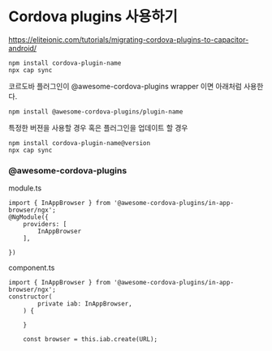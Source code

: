# Cordova plugins 사용하기
https://eliteionic.com/tutorials/migrating-cordova-plugins-to-capacitor-android/
```
npm install cordova-plugin-name
npx cap sync
```

코르도바 플러그인이 @awesome-cordova-plugins wrapper 이면 아래처럼 사용한다.
```
npm install @awesome-cordova-plugins/plugin-name
```
특정한 버젼을 사용할 경우 혹은 플러그인을 업데이트 할 경우
```
npm install cordova-plugin-name@version
npx cap sync
```

### @awesome-cordova-plugins
module.ts
```
import { InAppBrowser } from '@awesome-cordova-plugins/in-app-browser/ngx';
@NgModule({
    providers: [
        InAppBrowser
    ],

})

```
component.ts
```
import { InAppBrowser } from '@awesome-cordova-plugins/in-app-browser/ngx';
constructor(
        private iab: InAppBrowser,
    ) {

    }

    const browser = this.iab.create(URL);

```
